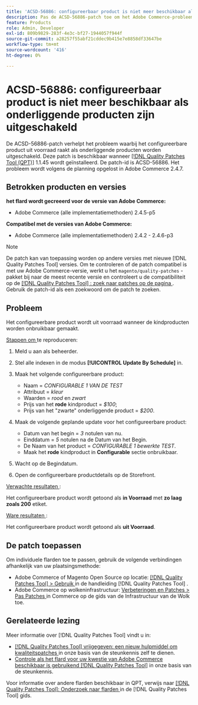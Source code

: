 ```yaml
---
title: 'ACSD-56886: configureerbaar product is niet meer beschikbaar als onderliggende producten zijn uitgeschakeld'
description: Pas de ACSD-56886-patch toe om het Adobe Commerce-probleem op te lossen waarbij het configureerbare product uit voorraad komt te zitten wanneer de producten worden uitgeschakeld.
feature: Products
role: Admin, Developer
exl-id: 809b9829-283f-4e3c-bf27-1944057f944f
source-git-commit: a28257f55abf21cddec9b415e7e8858df33647be
workflow-type: tm+mt
source-wordcount: '416'
ht-degree: 0%

---
```


# ACSD-56886: configureerbaar product is niet meer beschikbaar als onderliggende producten zijn uitgeschakeld

De ACSD-56886-patch verhelpt het probleem waarbij het configureerbare product uit voorraad raakt als onderliggende producten worden uitgeschakeld. Deze patch is beschikbaar wanneer [[!DNL Quality Patches Tool (QPT)]](/help/announcements/adobe-commerce-announcements/magento-quality-patches-released-new-tool-to-self-serve-quality-patches.md) 1.1.45 wordt geïnstalleerd. De patch-id is ACSD-56886. Het probleem wordt volgens de planning opgelost in Adobe Commerce 2.4.7.

## Betrokken producten en versies

**het flard wordt gecreeerd voor de versie van Adobe Commerce:**

* Adobe Commerce (alle implementatiemethoden) 2.4.5-p5

**Compatibel met de versies van Adobe Commerce:**

* Adobe Commerce (alle implementatiemethoden) 2.4.2 - 2.4.6-p3

>[!NOTE]
>
>De patch kan van toepassing worden op andere versies met nieuwe [!DNL Quality Patches Tool] versies. Om te controleren of de patch compatibel is met uw Adobe Commerce-versie, werkt u het `magento/quality-patches` -pakket bij naar de meest recente versie en controleert u de compatibiliteit op de [[!DNL Quality Patches Tool] : zoek naar patches op de pagina ](https://experienceleague.adobe.com/tools/commerce-quality-patches/index.html) . Gebruik de patch-id als een zoekwoord om de patch te zoeken.

## Probleem

Het configureerbare product wordt uit voorraad wanneer de kindproducten worden onbruikbaar gemaakt.

<u> Stappen om </u> te reproduceren:

1. Meld u aan als beheerder.
1. Stel alle indexen in de modus **[!UICONTROL Update By Schedule]** in.
1. Maak het volgende configureerbare product:

   * Naam = *CONFIGURABLE 1 VAN DE TEST*
   * Attribuut = *kleur*
   * Waarden = *rood* en *zwart*
   * Prijs van het **rode** kindproduct = *$100*;
   * Prijs van het &quot;zwarte&quot; onderliggende product = *$200*.

1. Maak de volgende geplande update voor het configureerbare product:

   * Datum van het begin = *3* notulen van nu.
   * Einddatum = *5* notulen na de Datum van het Begin.
   * De Naam van het product = *CONFIGURABLE 1 bewerkte TEST*.
   * Maak het **rode** kindproduct in **Configurable** sectie onbruikbaar.

1. Wacht op de Begindatum.
1. Open de configureerbare productdetails op de Storefront.

<u> Verwachte resultaten </u>:

Het configureerbare product wordt getoond als **in Voorraad** met **zo laag zoals 200** etiket.

<u> Ware resultaten </u>:

Het configureerbare product wordt getoond als **uit Voorraad**.

## De patch toepassen

Om individuele flarden toe te passen, gebruik de volgende verbindingen afhankelijk van uw plaatsingsmethode:

* Adobe Commerce of Magento Open Source op locatie: [[!DNL Quality Patches Tool]  > Gebruik ](https://experienceleague.adobe.com/docs/commerce-operations/tools/quality-patches-tool/usage.html) in de handleiding [!DNL Quality Patches Tool] .
* Adobe Commerce op wolkeninfrastructuur: [ Verbeteringen en Patches > Pas Patches ](https://experienceleague.adobe.com/docs/commerce-cloud-service/user-guide/develop/upgrade/apply-patches.html) in Commerce op de gids van de Infrastructuur van de Wolk toe.

## Gerelateerde lezing

Meer informatie over [!DNL Quality Patches Tool] vindt u in:

* [[!DNL Quality Patches Tool]  vrijgegeven: een nieuw hulpmiddel om kwaliteitspatches ](/help/announcements/adobe-commerce-announcements/magento-quality-patches-released-new-tool-to-self-serve-quality-patches.md) in onze basis van de steunkennis zelf te dienen.
* [ Controle als het flard voor uw kwestie van Adobe Commerce beschikbaar is gebruikend  [!DNL Quality Patches Tool]](/help/support-tools/patches-available-in-qpt-tool/check-patch-for-magento-issue-with-magento-quality-patches.md) in onze basis van de steunkennis.

Voor informatie over andere flarden beschikbaar in QPT, verwijs naar [[!DNL Quality Patches Tool]: Onderzoek naar flarden ](https://experienceleague.adobe.com/tools/commerce-quality-patches/index.html) in de [!DNL Quality Patches Tool] gids.
